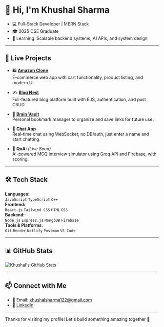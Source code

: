 # 👋 Hi, I'm Khushal Sharma

- 💻 Full-Stack Developer | MERN Stack
- 🎓 2025 CSE Graduate
- 🌱 Learning: Scalable backend systems, AI APIs, and system design

---

## 🧠 Live Projects

- 🛍️ **[Amazon Clone](https://amazon-clone-8x6n.onrender.com/)**  
  E-commerce web app with cart functionality, product listing, and modern UI.

- ✍️ **[Blog Nest](https://blog-nest-bkcr.onrender.com/)**  
  Full-featured blog platform built with EJS, authentication, and post CRUD.

- 💾 **[Brain Vault](https://getbrainvault.netlify.app/)**  
  Personal bookmark manager to organize and save links for future use.

- 💬 **[Chat App](https://chat-app-p2h8.onrender.com/)**  
  Real-time chat using WebSocket; no DB/auth, just enter a name and start chatting.

- 🤖 **QnAi** *(Live Soon)*  
  AI-powered MCQ interview simulator using Groq API and Firebase, with scoring.


---

## 🛠️ Tech Stack

**Languages:**  
`JavaScript` `TypeScript` `C++`  
**Frontend:**  
`React.js` `Tailwind CSS` `HTML` `CSS`  
**Backend:**  
`Node.js` `Express.js` `MongoDB` `Firebase`  
**Tools & Platforms:**  
`Git` `Render` `Netlify` `Postman` `VS Code`

---

## 📊 GitHub Stats

![Khushal's GitHub Stats](https://github-readme-stats.vercel.app/api?username=Khushaall&show_icons=true&theme=radical)

---

## 📫 Connect with Me

- 📧 Email: khushalsharma122@gmail.com 
- 💼 [LinkedIn]((https://www.linkedin.com/in/khushaall/)) 

---

Thanks for visiting my profile! Let's build something amazing together 🚀
